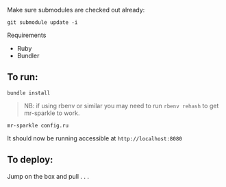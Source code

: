 Make sure submodules are checked out already:

```git submodule update -i```

Requirements
- Ruby
- Bundler

## To run:

```bundle install```

> NB: if using rbenv or similar you may need to run `rbenv rehash` to get mr-sparkle to work.

```mr-sparkle config.ru```

It should now be running accessible at `http://localhost:8080`

## To deploy:

Jump on the box and pull . . .

